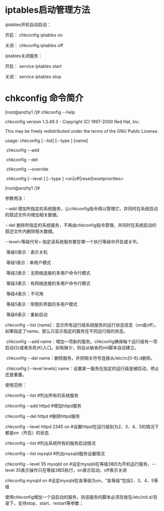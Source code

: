 # iptables启动管理方法

iptables开机自动启动：

开启： chkconfig iptables on 

关闭： chkconfig iptables off

iptables关闭服务：

开启： service iptables start 

关闭： service iptables stop

# chkconfig 命令简介

[root@anzhy1 /]# chkconfig --help

chkconfig version 1.3.49.3 - Copyright (C) 1997-2000 Red Hat, Inc.

This may be freely redistributed under the terms of the GNU Public License.

 

usage:   chkconfig [--list] [--type <type>] [name]

​         chkconfig --add <name>

​         chkconfig --del <name>

​         chkconfig --override <name>

​         chkconfig [--level <levels>] [--type <type>] <name> <on|off|reset|resetpriorities>

[root@anzhy1 /]#

 

 

参数用法：

   --add 增加所指定的系统服务，让chkconfig指令得以管理它，并同时在系统启动的叙述文件内增加相关数据。

   --del 删除所指定的系统服务，不再由chkconfig指令管理，并同时在系统启动的叙述文件内删除相关数据。

   --level<等级代号> 指定读系统服务要在哪一个执行等级中开启或关毕。

​      等级0表示：表示关机

​      等级1表示：单用户模式

​      等级2表示：无网络连接的多用户命令行模式

​      等级3表示：有网络连接的多用户命令行模式

​      等级4表示：不可用

​      等级5表示：带图形界面的多用户模式

​      等级6表示：重新启动

 

chkconfig --list [name]：显示所有运行级系统服务的运行状态信息（on或off）。如果指定了name，那么只显示指定的服务在不同运行级的状态。

​    chkconfig --add name：增加一项新的服务。chkconfig确保每个运行级有一项启动(S)或者杀死(K)入口。如有缺少，则会从缺省的init脚本自动建立。

​    chkconfig --del name：删除服务，并把相关符号连接从/etc/rc[0-6].d删除。

​    chkconfig [--level levels] name：设置某一服务在指定的运行级是被启动，停止还是重置。

 

 

使用范例：

chkconfig --list        #列出所有的系统服务

chkconfig --add httpd        #增加httpd服务

chkconfig --del httpd        #删除httpd服务

chkconfig --level httpd 2345 on        #设置httpd在运行级别为2、3、4、5的情况下都是on（开启）的状态

chkconfig --list        #列出系统所有的服务启动情况

chkconfig --list mysqld        #列出mysqld服务设置情况

chkconfig --level 35 mysqld on        #设定mysqld在等级3和5为开机运行服务，--level 35表示操作只在等级3和5执行，on表示启动，off表示关闭

chkconfig mysqld on        #设定mysqld在各等级为on，“各等级”包括2、3、4、5等级

 

 

使用chkconfig增加一个自启动的服务，则该服务的脚本必须存放在/etc/init.d/目录下，支持stop、start、restart等参数；